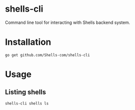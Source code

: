 # shells-cli

Command line tool for interacting with Shells backend system.

# Installation

	go get github.com/Shells-com/shells-cli

# Usage

## Listing shells

	shells-cli shells ls


